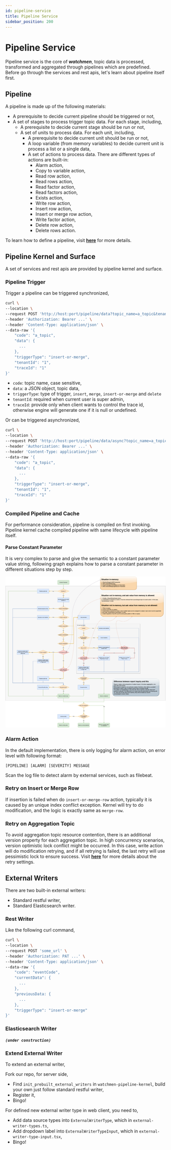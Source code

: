 ```yaml
---
id: pipeline-service  
title: Pipeline Service  
sidebar_position: 200
---
```


# Pipeline Service

Pipeline service is the core of **_watchmen_**, topic data is processed, transformed and aggregated through pipelines which are predefined.
Before go through the services and rest apis, let's learn about pipeline itself first.

## Pipeline

A pipeline is made up of the following materials:

- A prerequisite to decide current pipeline should be triggered or not,
- A set of stages to process trigger topic data. For each stage, including,
	- A prerequisite to decide current stage should be run or not,
	- A set of units to process data. For each unit, including,
		- A prerequisite to decide current unit should be run or not,
		- A loop variable (from memory variables) to decide current unit is process a list or a single data,
		- A set of actions to process data. There are different types of actions are built-in:
			- Alarm action,
			- Copy to variable action,
			- Read row action,
			- Read rows action,
			- Read factor action,
			- Read factors action,
			- Exists action,
			- Write row action,
			- Insert row action,
			- Insert or merge row action,
			- Write factor action,
			- Delete row action,
			- Delete rows action.

To learn how to define a pipeline, visit **[here](../web-client/admin/pipeline)** for more details.

## Pipeline Kernel and Surface

A set of services and rest apis are provided by pipeline kernel and surface.

### Pipeline Trigger

Trigger a pipeline can be triggered synchronized,

```bash title="synchronized"
curl \
--location \ 
--request POST 'http://host:port/pipeline/data?topic_name=a_topic&tenant_id=1' \
--header 'Authorization: Bearer ...' \
--header 'Content-Type: application/json' \
--data-raw '{
    "code": "a_topic",
    "data": {
      ...
    },
    "triggerType": "insert-or-merge",
    "tenantId": "1",
    "traceId": "1"
}'
```

- `code`: topic name, case sensitive,
- `data`: a JSON object, topic data,
- `triggerType`: type of trigger, `insert`, `merge`, `insert-or-merge` and `delete`
- `tenantId`: required when current user is super admin,
- `traceId`: provide only when client wants to control the trace id, otherwise engine will generate one if it is null or undefined.

Or can be triggered asynchronized,

```bash title="asynchronized"
curl \
--location \ 
--request POST 'http://host:port/pipeline/data/async?topic_name=a_topic&tenant_id=1' \
--header 'Authorization: Bearer ...' \
--header 'Content-Type: application/json' \
--data-raw '{
    "code": "a_topic",
    "data": {
      ...
    },
    "triggerType": "insert-or-merge",
    "tenantId": "1",
    "traceId": "1"
}'
```

### Compiled Pipeline and Cache

For performance consideration, pipeline is compiled on first invoking. Pipeline kernel cache compiled pipeline with same lifecycle with
pipeline itself.

#### Parse Constant Parameter

It is very complex to parse and give the semantic to a constant parameter value string, following graph explains how to parse a constant
parameter in different situations step by step.

![Constant Value Parse](images/constant_value_parse.png)

### Alarm Action

In the default implementation, there is only logging for alarm action, on error level with following format:

```logging
[PIPELINE] [ALARM] [SEVERITY] MESSAGE
```

Scan the log file to detect alarm by external services, such as filebeat.

### Retry on Insert or Merge Row

If insertion is failed when do `insert-or-merge-row` action, typically it is caused by an unique index conflict exception. Kernel will try
to do modification, and the logic is exactly same as `merge-row`.

### Retry on Aggregation Topic

To avoid aggregation topic resource contention, there is an additional version property for each aggregation topic. In high concurrency
scenarios, version optimistic lock conflict might be occurred. In this case, write action will do modification retrying, and if all retrying
is failed, the last retry will use pessimistic lock to ensure success. Visit **[here](../installation/config#pipeline-kernel)** for more
details about the retry settings.

## External Writers

There are two built-in external writers:

- Standard restful writer,
- Standard Elasticsearch writer.

### Rest Writer

Like the following curl command,

```bash
curl \
--location \ 
--request POST 'some_url' \
--header 'Authorization: PAT ...' \
--header 'Content-Type: application/json' \
--data-raw '{
    "code": "eventCode",
    "currentData": {
      ...
    },
    "previousData: {
      ...
    },
    "triggerType": "insert-or-merge"
}'
```

### Elasticsearch Writer

**_`(under construction)`_**

### Extend External Writer

To extend an external writer,

Fork our repo, for server side,

- Find `init_prebuilt_external_writers` in `watchmen-pipeline-kernel`, build your own just follow standard restful writer,
- Register it,
- Bingo!

For defined new external writer type in web client, you need to,

- Add data source types into `ExternalWriterType`, which in `external-writer-types.ts`,
- Add dropdown label into `ExternalWriterTypeInput`, which in `external-writer-type-input.tsx`,
- Bingo!

